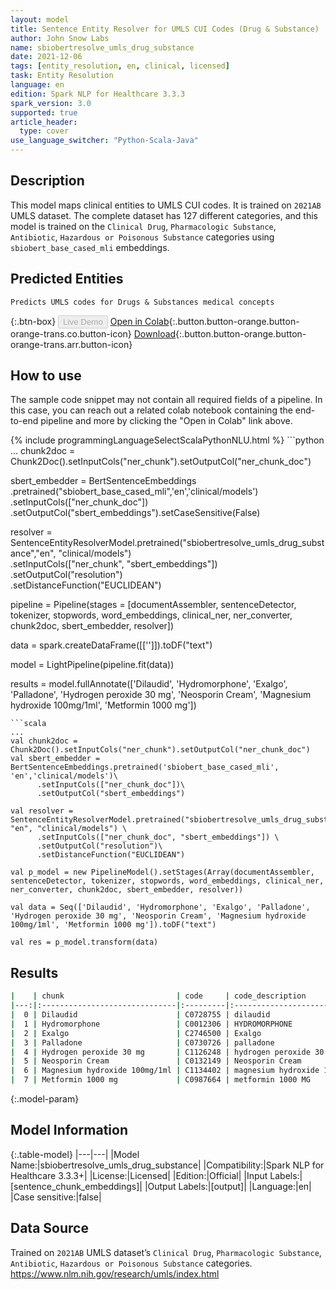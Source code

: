 ```yaml
---
layout: model
title: Sentence Entity Resolver for UMLS CUI Codes (Drug & Substance)
author: John Snow Labs
name: sbiobertresolve_umls_drug_substance
date: 2021-12-06
tags: [entity_resolution, en, clinical, licensed]
task: Entity Resolution
language: en
edition: Spark NLP for Healthcare 3.3.3
spark_version: 3.0
supported: true
article_header:
  type: cover
use_language_switcher: "Python-Scala-Java"
---
```


## Description

This model maps clinical entities to UMLS CUI codes. It is trained on `2021AB` UMLS dataset. The complete dataset has 127 different categories, and this model is trained on the `Clinical Drug`, `Pharmacologic Substance`, `Antibiotic`, `Hazardous or Poisonous Substance` categories using `sbiobert_base_cased_mli` embeddings.

## Predicted Entities

`Predicts UMLS codes for Drugs & Substances medical concepts`

{:.btn-box}
<button class="button button-orange" disabled>Live Demo</button>
[Open in Colab](https://colab.research.google.com/github/JohnSnowLabs/spark-nlp-workshop/blob/master/tutorials/Certification_Trainings/Healthcare/24.Improved_Entity_Resolvers_in_SparkNLP_with_sBert.ipynb){:.button.button-orange.button-orange-trans.co.button-icon}
[Download](https://s3.amazonaws.com/auxdata.johnsnowlabs.com/clinical/models/sbiobertresolve_umls_drug_substance_en_3.3.3_3.0_1638802613409.zip){:.button.button-orange.button-orange-trans.arr.button-icon}

## How to use

The sample code snippet may not contain all required fields of a pipeline. In this case, you can reach out a related colab notebook containing the end-to-end pipeline and more by clicking the "Open in Colab" link above.




<div class="tabs-box" markdown="1">
{% include programmingLanguageSelectScalaPythonNLU.html %}
```python
...
chunk2doc = Chunk2Doc().setInputCols("ner_chunk").setOutputCol("ner_chunk_doc")

sbert_embedder = BertSentenceEmbeddings\
     .pretrained("sbiobert_base_cased_mli",'en','clinical/models')\
     .setInputCols(["ner_chunk_doc"])\
     .setOutputCol("sbert_embeddings").setCaseSensitive(False)

resolver = SentenceEntityResolverModel.pretrained("sbiobertresolve_umls_drug_substance","en", "clinical/models") \
     .setInputCols(["ner_chunk", "sbert_embeddings"]) \
     .setOutputCol("resolution")\
     .setDistanceFunction("EUCLIDEAN")

pipeline = Pipeline(stages = [documentAssembler, sentenceDetector, tokenizer, stopwords, word_embeddings, clinical_ner, ner_converter, chunk2doc, sbert_embedder, resolver])

data = spark.createDataFrame([['']]).toDF("text")

model = LightPipeline(pipeline.fit(data))

results = model.fullAnnotate(['Dilaudid', 'Hydromorphone', 'Exalgo', 'Palladone', 'Hydrogen peroxide 30 mg', 'Neosporin Cream', 'Magnesium hydroxide 100mg/1ml', 'Metformin 1000 mg'])
```
```scala
...
val chunk2doc = Chunk2Doc().setInputCols("ner_chunk").setOutputCol("ner_chunk_doc")
val sbert_embedder = BertSentenceEmbeddings.pretrained('sbiobert_base_cased_mli', 'en','clinical/models')\
      .setInputCols(["ner_chunk_doc"])\
      .setOutputCol("sbert_embeddings")
    
val resolver = SentenceEntityResolverModel.pretrained("sbiobertresolve_umls_drug_substance", "en", "clinical/models") \
      .setInputCols(["ner_chunk_doc", "sbert_embeddings"]) \
      .setOutputCol("resolution")\
      .setDistanceFunction("EUCLIDEAN")

val p_model = new PipelineModel().setStages(Array(documentAssembler, sentenceDetector, tokenizer, stopwords, word_embeddings, clinical_ner, ner_converter, chunk2doc, sbert_embedder, resolver))
    
val data = Seq(['Dilaudid', 'Hydromorphone', 'Exalgo', 'Palladone', 'Hydrogen peroxide 30 mg', 'Neosporin Cream', 'Magnesium hydroxide 100mg/1ml', 'Metformin 1000 mg']).toDF("text") 

val res = p_model.transform(data)
```
</div>

## Results

```bash
|    | chunk                         | code     | code_description           | all_k_code_desc                                              | all_k_codes                                                                                                                                                                             |
|---:|:------------------------------|:---------|:---------------------------|:-------------------------------------------------------------|:----------------------------------------------------------------------------------------------------------------------------------------------------------------------------------------|
|  0 | Dilaudid                      | C0728755 | dilaudid                   | ['C0728755', 'C0719907', 'C1448344', 'C0305924', 'C1569295'] | ['dilaudid', 'Dilaudid HP', 'Disthelm', 'Dilaudid Injection', 'Distaph']                                                                                                                |
|  1 | Hydromorphone                 | C0012306 | HYDROMORPHONE              | ['C0012306', 'C0700533', 'C1646274', 'C1170495', 'C0498841'] | ['HYDROMORPHONE', 'Hydromorphone HCl', 'Phl-HYDROmorphone', 'PMS HYDROmorphone', 'Hydromorphone injection']                                                                             |
|  2 | Exalgo                        | C2746500 | Exalgo                     | ['C2746500', 'C0604734', 'C1707065', 'C0070591', 'C3660437'] | ['Exalgo', 'exaltolide', 'Exelgyn', 'Extacol', 'exserohilone']                                                                                                                          |
|  3 | Palladone                     | C0730726 | palladone                  | ['C0730726', 'C0594402', 'C1655349', 'C0069952', 'C2742475'] | ['palladone', 'Palladone-SR', 'Palladone IR', 'palladiazo', 'palladia']                                                                                                                 |
|  4 | Hydrogen peroxide 30 mg       | C1126248 | hydrogen peroxide 30 MG/ML | ['C1126248', 'C0304655', 'C1605252', 'C0304656', 'C1154260'] | ['hydrogen peroxide 30 MG/ML', 'Hydrogen peroxide solution 30%', 'hydrogen peroxide 30 MG/ML [Proxacol]', 'Hydrogen peroxide 30 mg/mL cutaneous solution', 'benzoyl peroxide 30 MG/ML'] |
|  5 | Neosporin Cream               | C0132149 | Neosporin Cream            | ['C0132149', 'C0306959', 'C4722788', 'C0704071', 'C0698988'] | ['Neosporin Cream', 'Neosporin Ointment', 'Neomycin Sulfate Cream', 'Neosporin Topical Ointment', 'Naseptin cream']                                                                     |
|  6 | Magnesium hydroxide 100mg/1ml | C1134402 | magnesium hydroxide 100 MG | ['C1134402', 'C1126785', 'C4317023', 'C4051486', 'C4047137'] | ['magnesium hydroxide 100 MG', 'magnesium hydroxide 100 MG/ML', 'Magnesium sulphate 100mg/mL injection', 'magnesium sulfate 100 MG', 'magnesium sulfate 100 MG/ML']                     |
|  7 | Metformin 1000 mg             | C0987664 | metformin 1000 MG          | ['C0987664', 'C2719784', 'C0978482', 'C2719786', 'C4282269'] | ['metformin 1000 MG', 'metFORMIN hydrochloride 1000 MG', 'METFORMIN HCL 1000MG TAB', 'metFORMIN hydrochloride 1000 MG [Fortamet]', 'METFORMIN HCL 1000MG SA TAB']                       |

```

{:.model-param}
## Model Information

{:.table-model}
|---|---|
|Model Name:|sbiobertresolve_umls_drug_substance|
|Compatibility:|Spark NLP for Healthcare 3.3.3+|
|License:|Licensed|
|Edition:|Official|
|Input Labels:|[sentence_chunk_embeddings]|
|Output Labels:|[output]|
|Language:|en|
|Case sensitive:|false|

## Data Source

Trained on `2021AB` UMLS dataset’s `Clinical Drug`, `Pharmacologic Substance`, `Antibiotic`, `Hazardous or Poisonous Substance` categories. https://www.nlm.nih.gov/research/umls/index.html
